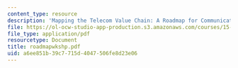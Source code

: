 ```yaml
---
content_type: resource
description: 'Mapping the Telecom Value Chain: A Roadmap for Communications Networks'
file: https://ol-ocw-studio-app-production.s3.amazonaws.com/courses/15-769-operations-strategy-spring-2003/a6ee851b39c7715d4047506fe8d23e06_roadmapwkshp.pdf
file_type: application/pdf
resourcetype: Document
title: roadmapwkshp.pdf
uid: a6ee851b-39c7-715d-4047-506fe8d23e06
---
```


